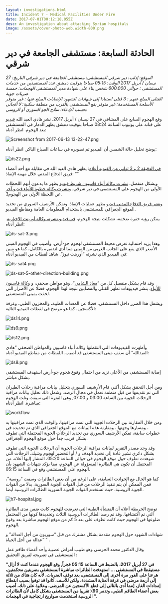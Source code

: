 ```yaml
---
layout: investigations.html
title: Incident 7 - Medical Facilities Under Fire
date: 2017-07-01T00:12:18.055Z
desc: An investigation about attacking Syrian hospitals
image: /assets/cover-photo-web.width-800.png
---
```


# الحادثة السابعة: مستشفى الجامعة في دير شرقي

_الموقع: إدلب: دير شرقي 
المستشفى: مستشفى الجامعة في  دير شرقي 
التاريخ: 27 نيسان / أبريل 2017 
الوقت: 05:15 صباحا بتوقيت دمشق 
عدد المستفيدين من خدمات المستشفى : حوالي 600.000 شخص بناء على شهادة مدير المستشفى 
الهجمات: خمسة ضربات  جوية  
القتلى المبلغ عنهم : 3 قتلى استنادا إلى شهادات الشهود 
الإصابات المبلغ عنها : غير متوفر 
الأسلحة المستخدمة: غير متوفر 
يقع المستشفى بالقرب من منطقة سكنية: لا 
الجاني بحسب الإدعاء: سلاح الجو السوري أو الروسي_

وقع الهجوم السابع على المشافي في 27 نيسان / أبريل 2017\. نشر هادي العبد الله [فيديو](https://www.youtube.com/watch?v=iCqA8uzVklg) على قناته على يوتيوب الساعة 08:24 صباحا بتوقيت دمشق يظهر الدمار في المستشفى بعد الهجوم. انظر أدناه:

![Screenshot from 2017-06-13 13-22-47.png](https://lh6.googleusercontent.com/WK5TlbtkLfFY8MU1p6U05yNQeErROlH9nHiJQXfyOQXNlrAor7K9eEQb0KpVA5E4q2o768mDbne4oDXZTseWJYG0v2N169kQffyHBdqn3gm_zbTx9drNKRrnecBJDkCJlObyNC75)

يوضح تحليل حالة  الشمس أن الفيديو تم تصويره في ساعات الصباح الباكر. انظر أدناه:

![ds22.png](https://lh3.googleusercontent.com/XSJH4xe7d4I8WCHAAifMmdS9sdTN55aveZNiMWgEY2UTcIjR2vZk8lBAMSPp2dJRQKkuA92m3JHwNqdo7jMral6yKfhpTrnzsuoSVQxolBkxED7lkrc3H66AC0V39OgtPVmUFynu)

[في الدقيقة 2 و 3 ثواني من الفيديو أعلاه](https://youtu.be/iCqA8uzVklg?t=2m3s): يظهر هادي العبد الله في مقابلة مع أحد أعضاء فريق الدفاع المدني خلال مهمة الإنقاذ: “”

وبشكل منفصل، [نشرت وكالة أنباء قاسيون شريط فيديو](https://www.youtube.com/watch?v=pkq2gw9yWXg) يظهر ما يدعون أنهم اللحظات الأولى من الهجوم على المستشفى في دير شرقي. [ونشرت وكالة خطوة للأنباء فيديو آخر](https://www.youtube.com/watch?v=g55RZibwxVY) عن اللحظة الأولى من الهجوم3.

[ونشر فريق الدفاع المدني فيديو](https://www.youtube.com/watch?v=z0o2LbPzFOA) يظهر عمليات الإنقاذ. وتمكن الأرشيف السوري من تحديد الموقع الجغرافي للمستشفى باستخدام المعلومات العامة ومقاطع الفيديو.

يمكن رؤية حفرة ضخمة، تشكلت نتيجة للهجوم، [في فيديو نشرته وكالة أورينت الإخبارية](https://www.youtube.com/watch?v=CTkZ2bciD38). انظر أدناه:

![ds-sat-3.png](https://lh6.googleusercontent.com/bTtd19MHzdhJVI6ok0iO__eHvcwu_U1yHFCCob6gtmHQRdFtAFxT9bMRF2XWCAoIh1vFUTRcz5u8VrbIRpS60erPWanHTTP5RLj3gCp4cAki4oNWpYD9MeBdJHd3dQuPSq12pgUF)

وهذا يزيد احتمالية  تعرض محيط المستشفى لهجوم جو-أرض. وأصيب في الهجوم المبنى الأصغر الذي يقع على الجانب الغربي من المبنى مما أدى لتدميره بالكامل، كما هو مبين في الفيديو الذي نشرته “أورينت نيوز”. شاهد لقطات من الفيديو أدناه:

![ds-sat4.png](https://lh6.googleusercontent.com/T2DdRWEH4MNghhx0QOJlS2LXcAP4Sx1C1pUrePQWO4hqL6HhQRmevBezyO50UPiMLnyAl71XQGl-MaRFdUTzLGf69wN1xJZh6tPUXRq5LXF3s15sOT7H-QJtNVzQSQxQQZxSjdkC)

![ds-sat-5-other-direction-building.png](https://lh6.googleusercontent.com/K1mTU1sn_5yhjom3PlHdrRsjI-hbmk8w7SYAa4DuIrikrnDM88J14o6X5VaRHp0W0fPbw6hRhJFMcPe5YR7K6uOcETpKdt3Hzp2QFJSv7x97tRZbUdqikI93stfccNM3e1SuOzDz)

وقد قام بشكل منفصل  كل من “[معاذ الشامي](https://www.youtube.com/watch?v=d3qlceFvP7g)“، وهو مواطن صحفي، و [وكالة قاسيون للأنباء](https://www.youtube.com/watch?v=XvDv5CwTPr8)، بنشر فيديوهات تظهر القتلى والمصابين نتيجة لهذا الهجوم، فضلا عن الأضرار التي لحقت بمبنى المستشفى.

ويشمل هذا الضرر داخل المستشفى، فضلا عن المعدات الطبية، والمخزون الطبي، وغرفة الأكسجين، كما هو موضح في لقطات الفيديو التالية:

![ds14.png](https://lh5.googleusercontent.com/xdja1UDtdkR1-SVzOnf46ZedIWM4tzJTggzCjRD3-NPjChJuf559XjedfxBQqGreuxlR157HQhxal4RviWIESrYw_0wwbLL2QmbI0vnZsqiaZzNag2k9DaySGxBLESpkrtyZ84dR)

![ds9.png](https://lh6.googleusercontent.com/407cNMzfkM_wPt1JXPH0qPP4tnRE3W_eJUuqFUW8T4M5hXrjG-G_EXmrcMRryxgP-fKgjL6z9lJaE9yPiewSJOrS9oCXJjD3KICrDnY66ovb3zN342h2ttMKzmCxHFiAzZwru4Fx)

![ds12.png](https://lh5.googleusercontent.com/-U0swypOdBgGTAFXx1n97uCVLsBY8AXU1P2w1jokXUJnzBK596hEwncyBtGZkRYx96ZCAKv16mEHRKy4phgOPNdgpUXoF_YIAcZs1tq4UxO1uxX-BqKI-daNhqewZ8JFBeYHfZAM)

وأظهرت الفيديوهات التي التقطتها وكالة أنباء قاسيون والمواطن الصحفي  “هادي العبدالله” أن سقف مبنى المستشفى قد  أصيب. اللقطات من مقاطع الفيديو أدناه:

![ds8.png](https://lh3.googleusercontent.com/9W1CqndOhxYhvH6HEeltLfUrLUnIcbDFHBVBBqsbFpETQAEF_g88nmPb1QAkhcYp4RIAI6k51Da_S5kBQVVO2FkCtUC5ux9x-SSO2_y6nsStm9EUYOLSY8JtWOYPE5JZeV15SVfK)

إصابة المستشفى من الأعلى تزيد من  احتمال وقوع هجوم جو-أرض استهدف المستشفى بشكل  مباشر.

ومن أجل التحقق بشكل أكبر، قام الأرشيف السوري بتحليل بيانات مراقبة رحلات الطيران التي تم تقديمها من قبل منظمة تعمل في مجال الرصد. وشمل ذلك تحليل بيانات مراقبة الرحلات الجوية بين الساعة 03:00 و 07:00, وهي الفترة التي سبقت وتلت الهجوم مباشرة. انظر أدناه:

![workflow](https://syrianarchive.org/media/images/27_april_2017b-2_with_arrows.width-800.png)

ومن خلال المقارنة بين الرحلات الجوية التي تمت مراقبتها، والوقت الذي تمت مراقبتها به ، ومسارها وجهتها ، ومقارنة هذه البيانات مع الموقع الجغرافي الذي تم تحديده في خطوات سابقة، تمكن الأرشيف السوري من تحديد الرحلات الجوية المحتملة التي  تطوف بشكل قريب جداً حول موقع الهجوم الجغرافي. 

وقد وجد مصدر التقرير لبيانات مراقبة الرحلات الجوية أن الرحلات الجوية التي تطوف بشكل دائري تشير عادة إلى تحديد الهدف و / أو التحضير لهجوم وشيك. الرحلات التي شوهدت تطوف حول موقع الهجوم في حوالي الساعة 05:20، المشار إليها أعلاه، من المحتمل أن تكون هي الطائرة المسؤولة عن الهجوم، مما يؤكد شهادات الشهود بأن الهجوم على المستشفى وقع في الساعة 05:15\.  

كما هو الحال مع الحوادث السابقة، على الرغم من أن بعض الطائرات وسمت “روسية”، فمن الممكن أن يتم تنفيذ الرحلات من قبل القوات الجوية السورية، بدلا من القوات الجوية الروسية، حيث تستخدم القوات الجوية السورية الطائرات الروسية أيضا.

![h7-hospital.jpg](https://lh6.googleusercontent.com/9cVPodYbF7cEFGCj9BWkjiqdy91Hgl2mztAXR5wT6N5nufrh0QEG9Oifp-GyZYbsdK7Us-w0LdsUFraG2LxTMN8yly181iofyhv6EF-5yArHMNAkWR3P_d7xw8O4eEgiuAXnRCV3)

توضح الخريطة أعلاه أن المنشأة الطبية التي تعرضت للهجوم كانت ضمن مدى الطائرة التي تم اكتشافها. وقد تم رصد الطائرات الروسية الثلاث وتحديدها كونها من المحتمل ضلوعها فى الهجوم حيث كانت تطوف على بعد 5 كم من موقع الهجوم مباشرة بعد وقوع الهجوم.

شهادات الشهود حول الهجوم مقدمة بشكل مشترك من قبل “سوريون من أجل العدالة” و “عدالة من أجل الحياة ” . 

وقال الدكتور محمد الجرسي وهو طبيب أمراض عصبية وأحد أعضاء طاقم عمل المستشفى في تصريحه لفريق التحقيق :

**“في 27 أبريل 2017، بالضبط في الساعة 05:15 فجراً, وقع الهجوم عندما كنت لا أزال مستيقظا في المستشفى … استهدفت الطائرات مباشرة المستشفى بضربتين محكمتين، هرعنا على الفور مرة أخرى إلى المستشفى، بعد توقف الضربات، لأنه كان هناك من ثلاثة إلى أربعة مرضى في غرفة العناية المشددة، ولكن للأسف، كانوا قد توفوا بسبب انقطاع إمدادات الغاز، [مما أدى بالتالي إلى قطع الأكسجين عن المرضى. وعلاوة على ذلك، أصيب بعض أعضاء الطاقم الطبي، وتدمر 90٪ تقريبا من المستشفى بشكل كامل لأن الطائرات الروسية استخدمت صواريخ ارتجاجية في الهجمات “.**
        
